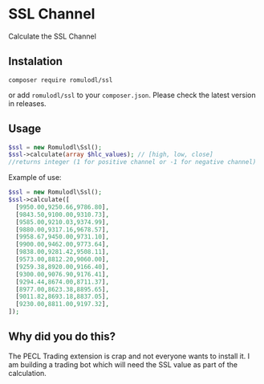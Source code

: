 # SSL Channel

Calculate the SSL Channel 

## Instalation

```
composer require romulodl/ssl
```

or add `romulodl/ssl` to your `composer.json`. Please check the latest version in releases.

## Usage

```php
$ssl = new Romulodl\Ssl();
$ssl->calculate(array $hlc_values); // [high, low, close]
//returns integer (1 for positive channel or -1 for negative channel)
```

Example of use:
```php
$ssl = new Romulodl\Ssl();
$ssl->calculate([
  [9950.00,9250.66,9786.80],
  [9843.50,9100.00,9310.73],
  [9585.00,9210.03,9374.99],
  [9880.00,9317.16,9678.57],
  [9958.67,9450.00,9731.10],
  [9900.00,9462.00,9773.64],
  [9838.00,9281.42,9508.11],
  [9573.00,8812.20,9060.00],
  [9259.38,8920.00,9166.40],
  [9300.00,9076.90,9176.41],
  [9294.44,8674.00,8711.37],
  [8977.00,8623.38,8895.65],
  [9011.82,8693.18,8837.05],
  [9230.00,8811.00,9197.32],
]);
```

## Why did you do this?

The PECL Trading extension is crap and not everyone wants to install it.
I am building a trading bot which will need the SSL value as part of the calculation.
